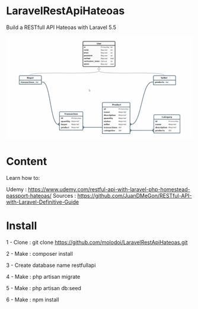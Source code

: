LaravelRestApiHateoas
========================
Build a RESTfull API Hateoas with Laravel 5.5

<p align="center">
  <img src="./public/img/mcd-restfullapi.png">
</p>

Content
========================
Learn how to:

Udemy : https://www.udemy.com/restful-api-with-laravel-php-homestead-passport-hateoas/
Sources : https://github.com/JuanDMeGon/RESTful-API-with-Laravel-Definitive-Guide

Install
========================
1 - Clone : git clone https://github.com/molodoi/LaravelRestApiHateoas.git

2 - Make : composer install

3 - Create database name restfullapi

4 - Make : php artisan migrate 

5 - Make : php artisan db:seed

6 - Make : npm install